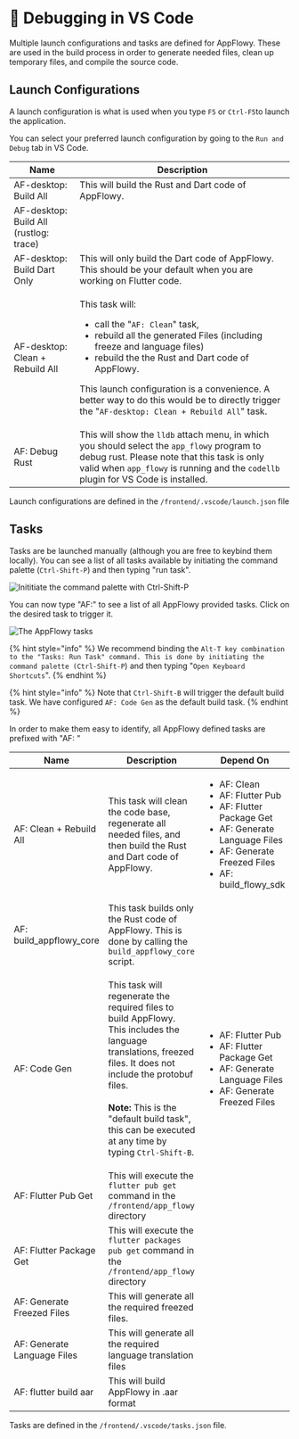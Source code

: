 # 🔁 Debugging in VS Code

Multiple launch configurations and tasks are defined for AppFlowy. These are used in the build process in order to generate needed files, clean up temporary files, and compile the source code.

## Launch Configurations

A launch configuration is what is used when you type `F5` or `Ctrl-F5`to launch the application.

You can select your preferred launch configuration by going to the `Run and Debug` tab in VS Code.

| Name                                   | Description                                                                                                                                                                                                                                                                                                                                                                           |
|----------------------------------------|---------------------------------------------------------------------------------------------------------------------------------------------------------------------------------------------------------------------------------------------------------------------------------------------------------------------------------------------------------------------------------------|
| AF-desktop: Build All                  | This will build the Rust and Dart code of AppFlowy.                                                                                                                                                                                                                                                                                                                                   |
| AF-desktop: Build All (rustlog: trace) |                                                                                                                                                                                                                                                                                                                                                                                       |
| AF-desktop: Build Dart Only            | This will only build the Dart code of AppFlowy. This should be your default when you are working on Flutter code.                                                                                                                                                                                                                                                                     |
| AF-desktop: Clean + Rebuild All        | <p>This task will:</p><ul><li>call the "<code>AF: Clean</code>" task,</li><li>rebuild all the generated Files (including freeze and language files)</li><li>rebuild the the Rust and Dart code of AppFlowy.</li></ul><p>This launch configuration is a convenience. A better way to do this would be to directly trigger the "<code>AF-desktop: Clean + Rebuild All</code>" task.</p> |
| AF: Debug Rust                         | This will show the `lldb` attach menu, in which you should select the `app_flowy` program to debug rust. Please note that this task is only valid when `app_flowy` is running and the `codellb` plugin for VS Code is installed.                                                                                                                                                      |

Launch configurations are defined in the `/frontend/.vscode/launch.json` file

## Tasks

Tasks are be launched manually (although you are free to keybind them locally). You can see a list of all tasks available by initiating the command palette (`Ctrl-Shift-P`) and then typing "run task".

![Inititiate the command palette with Ctrl-Shift-P](../../../.gitbook/assets/task\_pannel.png)

You can now type "AF:" to see a list of all AppFlowy provided tasks. Click on the desired task to trigger it.

![The AppFlowy tasks](../../../.gitbook/assets/task\_select.png)

{% hint style="info" %}
We recommend binding the `Alt-T key combination to the "Tasks: Run Task" command. This is done by initiating the command palette (Ctrl-Shift-P`) and then typing "`Open Keyboard Shortcuts`".
{% endhint %}

{% hint style="info" %}
Note that `Ctrl-Shift-B` will trigger the default build task. We have configured `AF: Code Gen` as the default build task.
{% endhint %}

In order to make them easy to identify, all AppFlowy defined tasks are prefixed with "AF: "

| Name                        | Description                                                                                                                                                                                                                                                                                                  | Depend On                                                                                                                                                                              |
|-----------------------------|--------------------------------------------------------------------------------------------------------------------------------------------------------------------------------------------------------------------------------------------------------------------------------------------------------------|----------------------------------------------------------------------------------------------------------------------------------------------------------------------------------------|
| AF: Clean + Rebuild All     | This task will clean the code base, regenerate all needed files, and then build the Rust and Dart code of AppFlowy.                                                                                                                                                                                          | <ul><li>AF: Clean</li><li>AF: Flutter Pub</li><li>AF: Flutter Package Get</li><li>AF: Generate Language Files</li><li>AF: Generate Freezed Files</li><li>AF: build_flowy_sdk</li></ul> |
| AF: build_appflowy_core     | This task builds only the Rust code of AppFlowy. This is done by calling the `build_appflowy_core` script.                                                                                                                                                                                                   |                                                                                                                                                                                        |
| AF: Code Gen                | <p>This task will regenerate the required files to build AppFlowy. This includes the language translations, freezed files. It does not include the protobuf files.<br><br><strong>Note:</strong> This is the "default build task", this can be executed at any time by typing <code>Ctrl-Shift-B</code>.</p> | <ul><li>AF: Flutter Pub</li><li>AF: Flutter Package Get</li><li>AF: Generate Language Files</li><li>AF: Generate Freezed Files</li></ul>                                               |
| AF: Flutter Pub Get         | This will execute the `flutter pub get` command in the `/frontend/app_flowy` directory                                                                                                                                                                                                                       |                                                                                                                                                                                        |
| AF: Flutter Package Get     | This will execute the `flutter packages pub get` command in the `/frontend/app_flowy` directory                                                                                                                                                                                                              |                                                                                                                                                                                        |
| AF: Generate Freezed Files  | This will generate all the required freezed files.                                                                                                                                                                                                                                                           |                                                                                                                                                                                        |
| AF: Generate Language Files | This will generate all the required language translation files                                                                                                                                                                                                                                               |                                                                                                                                                                                        |
| AF: flutter build aar       | This will build AppFlowy in .aar format                                                                                                                                                                                                                                                                      |                                                                                                                                                                                        |

Tasks are defined in the `/frontend/.vscode/tasks.json` file.
